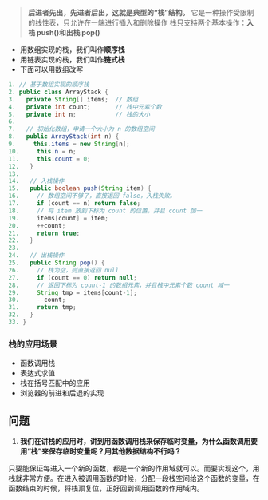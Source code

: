 > **后进者先出，先进者后出，这就是典型的“栈”结构。** 它是一种操作受限制的线性表，只允许在一端进行插入和删除操作  栈只支持两个基本操作：**入栈 push()和出栈 pop()**

- 用数组实现的栈，我们叫作**顺序栈**
- 用链表实现的栈，我们叫作**链式栈**
- 下面可以用数组改写

``` java
1. // 基于数组实现的顺序栈
2. public class ArrayStack {
3.   private String[] items;  // 数组
4.   private int count;       // 栈中元素个数
5.   private int n;           // 栈的大小
6. 
7.   // 初始化数组，申请一个大小为 n 的数组空间
8.   public ArrayStack(int n) {
9.     this.items = new String[n];
10.     this.n = n;
11.     this.count = 0;
12.   }
13. 
14.   // 入栈操作
15.   public boolean push(String item) {
16.     // 数组空间不够了，直接返回 false，入栈失败。
17.     if (count == n) return false;
18.     // 将 item 放到下标为 count 的位置，并且 count 加一
19.     items[count] = item;
20.     ++count;
21.     return true;
22.   }
23. 
24.   // 出栈操作
25.   public String pop() {
26.     // 栈为空，则直接返回 null
27.     if (count == 0) return null;
28.     // 返回下标为 count-1 的数组元素，并且栈中元素个数 count 减一
29.     String tmp = items[count-1];
30.     --count;
31.     return tmp;
32.   }
33. }
```

### 栈的应用场景

- 函数调用栈
- 表达式求值
- 栈在括号匹配中的应用
- 浏览器的前进和后退的实现

## 问题

1. **我们在讲栈的应用时，讲到用函数调用栈来保存临时变量，为什么函数调用要用“栈”来保存临时变量呢？用其他数据结构不行吗？**

只要能保证每进入一个新的函数，都是一个新的作用域就可以。而要实现这个，用栈就非常方便。在进入被调用函数的时候，分配一段栈空间给这个函数的变量，在函数结束的时候，将栈顶复位，正好回到调用函数的作用域内。





































